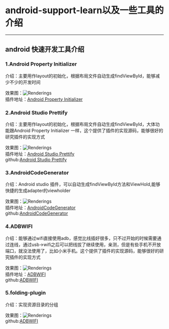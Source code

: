# android-support-learn以及一些工具的介绍
----------------------


## android 快速开发工具介绍
### 1.Android Property Initializer
介绍：主要用作layout的初始化，根据布局文件自动生成findViewById，能够减少不少的开发时间

效果图：![Renderings](http://7xjwjf.com1.z0.glb.clouddn.com/gif/android/android_layout_init.gif)  
插件地址：[Android Property Initializer](https://plugins.jetbrains.com/plugin/7377?pr=idea)  


### 2.Android Studio Prettify
介绍：主要用作layout的初始化，根据布局文件自动生成findViewById，大体功能跟Android Property Initializer 一样，这个提供了插件的实现源码，能够很好的研究插件的实现方式

效果图：![Renderings](http://7xjwjf.com1.z0.glb.clouddn.com/gif/android/687474703a2f2f706c7567696e732e6a6574627261696e732e636f6d2f66696c65732f373430352f73637265656e73686f745f31343431382e706e67.png)  
插件地址：[Android Studio Prettify](https://plugins.jetbrains.com/plugin/7405?pr=idea)  
github:[Android Studio Prettify](https://github.com/Haehnchen/idea-android-studio-plugin)  

### 3.AndroidCodeGenerator
介绍：Android studio 插件，可以自动生成findViewById方法和ViewHold,能够快捷的生成adapter的viewholder

效果图：![Renderings](http://7xjwjf.com1.z0.glb.clouddn.com/gif/android/1438431576787hl1sn.gif)  
插件地址：[AndroidCodeGenerator](https://github.com/fuxiuyuan/AndroidCodeGenerator)  
github:[AndroidCodeGenerator](https://github.com/fuxiuyuan/AndroidCodeGenerator)  


### 4.ADBWIFI
介绍：能够通过wifi直接使用adb，感觉比线插好很多，只不过开始的时候需要通过连线，通过usb->wifi之后可以把线拔了继续使用，亲测，但是有些手机不开放端口，就没法使用了，比如小米手机。这个提供了插件的实现源码，能够很好的研究插件的实现方式

效果图：![Renderings](https://github.com/layerlre/ADBWIFI/raw/master/adbwifi.jpg?raw=true)  
插件地址：[ADBWIFI](http://plugins.jetbrains.com/plugin/7405)  
github:[ADBWIFI](https://github.com/layerlre/ADBWIFI)  


### 5.folding-plugin
介绍：实现资源目录的分组

效果图：![Renderings](http://7xjwjf.com1.z0.glb.clouddn.com/gif/android/Previe_Qwezxczxczxcwehjtyw.png)  
github:[ADBWIFI](https://github.com/dmytrodanylyk/folding-plugin)  
